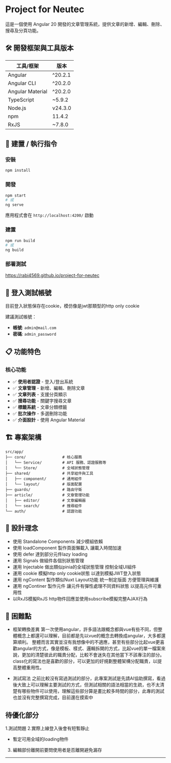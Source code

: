 # Project for Neutec

這是一個使用 Angular 20 開發的文章管理系統，提供文章的新增、編輯、刪除、搜尋及分頁功能。

## 🛠 開發框架與工具版本

| 工具/框架 | 版本 |
|-----------|------|
| Angular | ^20.2.1 |
| Angular CLI | ^20.2.0 |
| Angular Material | ^20.2.0 |
| TypeScript | ~5.9.2 |
| Node.js | v24.3.0 |
| npm | 11.4.2 |
| RxJS | ~7.8.0 |

<!-- ### 測試框架
- Jasmine | ~5.9.0
- Karma | ~6.4.0
- Angular Testing Utilities -->

## 🚀 建置 / 執行指令

### 安裝
```bash
npm install
```

### 開發
```bash
npm start
# 或
ng serve
```
應用程式會在 `http://localhost:4200/` 啟動

### 建置
```bash
npm run build
# 或
ng build
```

### 部署測試
https://rabi4569.github.io/project-for-neutec

## 🔐 登入測試帳號

目前登入狀態保存在cookie，模仿像是jwt那類型的http only cookie

建議測試帳號：
- **帳號**: `admin@mail.com`
- **密碼**: `admin_password`

## 📋 功能特色

### 核心功能
- ✅ **使用者認證** - 登入/登出系統
- ✅ **文章管理** - 新增、編輯、刪除文章
- ✅ **文章列表** - 支援分頁顯示
- ✅ **搜尋功能** - 關鍵字搜尋文章
- ✅ **標籤系統** - 文章分類標籤
- ✅ **批次操作** - 多選刪除功能
- ✅ **介面設計** - 使用 Angular Material


## 🏗 專案架構

```
src/app/
├── core/                # 核心服務
│   └── Service/         # API 服務、認證服務等
│   └── Store/           # 全域狀態管理
├── shared/              # 共享組件與工具
│   ├── component/       # 通用組件
│   └── layout/          # 版面配置
├── guards/              # 路由守衛
├── article/             # 文章管理功能
│   ├── editor/          # 文章編輯器
│   └── search/          # 搜尋組件
└── auth/                # 認證功能
```

## 🎯 設計理念

- 使用 Standalone Components 減少模組依賴
- 使用 loadComponent 製作頁面懶載入 讓載入時間加速
- 使用 defer 達到部分元件lazy loading
- 運用 Signals 做組件各個別狀態管理
- 運用 Injectable 做出類似pinia的全域狀態管理 控制全域UI組件
- 運用 cookie 模擬http only cookie狀態 以達到模擬JWT登入狀態
- 運用 ngContent 製作類似Nuxt Layout功能 統一制定版面 方便管理與維護
- 運用 ngContiner 製作元件 讓元件有彈性處理不同資料狀態 以提高元件可重用性
- 以RxJS模擬RxJS http物件回應並使用subscribe模擬完整AJAX行為

## 🚧 困難點

- 框架轉換差異
第一次使用angular，許多語法跟概念都與vue有些不同，但整體概念上都還可以理解，目前都是先以vue的概念去轉換成angular，大多都還算順利。
整體而言其實並沒有我想像中的不適應，甚至有些部分比起vue更喜歡angular的方式，像是模板、樣式、邏輯拆開的方式，比起vue的單一檔案來說，更加的清楚彼此的職責分配，比較不會迷失在其他當下不該專注的部分。class化的寫法也是喜歡的部分，可以更加的好規劃整體架構分配職責，以提高整體重用性。

- 測試寫法
之前比較沒有寫過測試的部分，此專案測試是先請AI協助撰寫，看過後大致上可以理解主要測試的方式，但測試相關的語法相當的生疏，也不太清楚有哪些物件可以使用，理解這些部分算是畫比較多時間的部分，此專的測試也並沒有完整撰寫完成，目前還在摸索中


## 待優化部分
1.測試問題
2.實際上線登入後會有短暫靜止
  - 暫定可用全域的loading物件
3. 編輯部份離開前要問使用者是否離開避免漏存
---

